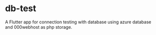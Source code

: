 # db-test
A Flutter app for connection testing with database using azure database and 000webhost as php storage.
